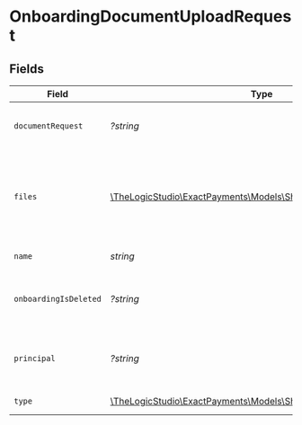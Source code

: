 # OnboardingDocumentUploadRequest


## Fields

| Field                                                                                                                                                                                                                                                                             | Type                                                                                                                                                                                                                                                                              | Required                                                                                                                                                                                                                                                                          | Description                                                                                                                                                                                                                                                                       | Example                                                                                                                                                                                                                                                                           |
| --------------------------------------------------------------------------------------------------------------------------------------------------------------------------------------------------------------------------------------------------------------------------------- | --------------------------------------------------------------------------------------------------------------------------------------------------------------------------------------------------------------------------------------------------------------------------------- | --------------------------------------------------------------------------------------------------------------------------------------------------------------------------------------------------------------------------------------------------------------------------------- | --------------------------------------------------------------------------------------------------------------------------------------------------------------------------------------------------------------------------------------------------------------------------------- | --------------------------------------------------------------------------------------------------------------------------------------------------------------------------------------------------------------------------------------------------------------------------------- |
| `documentRequest`                                                                                                                                                                                                                                                                 | *?string*                                                                                                                                                                                                                                                                         | :heavy_minus_sign:                                                                                                                                                                                                                                                                | The Document Request identifier if you are uploading the Document in response to a Document Request you created.                                                                                                                                                                  | 64c446af29cef96ce25bc519                                                                                                                                                                                                                                                          |
| `files`                                                                                                                                                                                                                                                                           | [\TheLogicStudio\ExactPayments\Models\Shared\Files](../../Models/Shared/Files.md)                                                                                                                                                                                                 | :heavy_check_mark:                                                                                                                                                                                                                                                                | The binary data of the Document being uploaded. The following file types are supported `bmp`,`csv`,`doc`,`docx`,`jpg`,`pdf`,`png`,`rtf`,`txt`,`xls` and `xlsx`. An HTTP `500 Internal Server Error` code with a JSON response will be returned when the Document is not uploaded. |                                                                                                                                                                                                                                                                                   |
| `name`                                                                                                                                                                                                                                                                            | *string*                                                                                                                                                                                                                                                                          | :heavy_check_mark:                                                                                                                                                                                                                                                                | The Name of the Document being uploaded.                                                                                                                                                                                                                                          | Business document                                                                                                                                                                                                                                                                 |
| `onboardingIsDeleted`                                                                                                                                                                                                                                                             | *?string*                                                                                                                                                                                                                                                                         | :heavy_minus_sign:                                                                                                                                                                                                                                                                | A boolean string. To upload a Document for soft deleted Onboarding, pass "true". This field is not required if you upload a Document for the active Onboarding.                                                                                                                   | true                                                                                                                                                                                                                                                                              |
| `principal`                                                                                                                                                                                                                                                                       | *?string*                                                                                                                                                                                                                                                                         | :heavy_minus_sign:                                                                                                                                                                                                                                                                | The unique identifier of the Principal you are uploading the Document for. This field is required if you upload the Document to one of the Principals added in the Onboarding Application.                                                                                        | 64ca7b2e4ab69839f78db609                                                                                                                                                                                                                                                          |
| `type`                                                                                                                                                                                                                                                                            | [\TheLogicStudio\ExactPayments\Models\Shared\DocumentUploadType](../../Models/Shared/DocumentUploadType.md)                                                                                                                                                                       | :heavy_check_mark:                                                                                                                                                                                                                                                                | The Type of the Document being uploaded.                                                                                                                                                                                                                                          | drivers-license                                                                                                                                                                                                                                                                   |